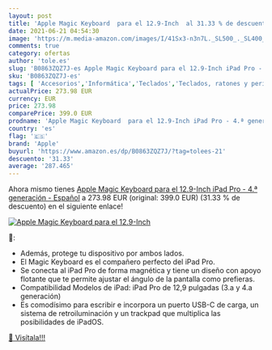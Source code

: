 ```yaml
---
layout: post
title: 'Apple Magic Keyboard  para el 12.9-Inch  al 31.33 % de descuento'
date: 2021-06-21 04:54:30
image: 'https://m.media-amazon.com/images/I/41Sx3-n3n7L._SL500_._SL400_.jpg'
comments: true
category: ofertas
author: 'tole.es'
slug: 'B0863ZQZ7J-es Apple Magic Keyboard para el 12.9-Inch iPad Pro - 4.ª...'
sku: 'B0863ZQZ7J-es'
tags: [ 'Accesorios','Informática','Teclados','Teclados, ratones y periféricos de entrada','apple','ipad', ]
actualPrice: 273.98 EUR
currency: EUR
price: 273.98
comparePrice: 399.0 EUR
prodname: 'Apple Magic Keyboard  para el 12.9-Inch iPad Pro - 4.ª generación  - Español'
country: 'es'
flag: '🇪🇸'
brand: 'Apple'
buyurl: 'https://www.amazon.es/dp/B0863ZQZ7J/?tag=tolees-21'
descuento: '31.33'
average: '287.465'
---
```


Ahora mismo tienes [Apple Magic Keyboard  para el 12.9-Inch iPad Pro - 4.ª generación  - Español](https://www.amazon.es/dp/B0863ZQZ7J/?tag=tolees-21) a 273.98 EUR (original: 399.0 EUR) (31.33 %  de descuento) en el siguiente enlace!

[![Apple Magic Keyboard  para el 12.9-Inch ](https://m.media-amazon.com/images/I/41Sx3-n3n7L._SL500_._SL400_.jpg)](https://www.amazon.es/dp/B0863ZQZ7J/?tag=tolees-21)

🔎:

- Además, protege tu dispositivo por ambos lados.
- El Magic Keyboard es el compañero perfecto del iPad Pro.
- Se conecta al iPad Pro de forma magnética y tiene un diseño con apoyo flotante que te permite ajustar el ángulo de la pantalla como prefieras.
- Compatibilidad Modelos de iPad: iPad Pro de 12,9 pulgadas (3.a y 4.a generación)
- Es comodísimo para escribir e incorpora un puerto USB-C de carga, un sistema de retroiluminación y un trackpad que multiplica las posibilidades de iPadOS.

[🛒 Visítala!!!](https://www.amazon.es/dp/B0863ZQZ7J/?tag=tolees-21)
